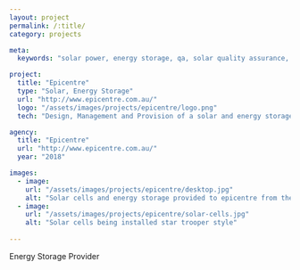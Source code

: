 ```yaml
---
layout: project
permalink: /:title/
category: projects

meta:
  keywords: "solar power, energy storage, qa, solar quality assurance, betteries, PV, australia"

project:
  title: "Epicentre"
  type: "Solar, Energy Storage"
  url: "http://www.epicentre.com.au/"
  logo: "/assets/images/projects/epicentre/logo.png"
  tech: "Design, Management and Provision of a solar and energy storage system in Queensland, Australia"

agency:
  title: "Epicentre"
  url: "http://www.epicentre.com.au/"
  year: "2018"

images:
  - image:
    url: "/assets/images/projects/epicentre/desktop.jpg"
    alt: "Solar cells and energy storage provided to epicentre from the air"
  - image:
    url: "/assets/images/projects/epicentre/solar-cells.jpg"
    alt: "Solar cells being installed star trooper style"    
    
---
```

<p>Energy Storage Provider</p>
